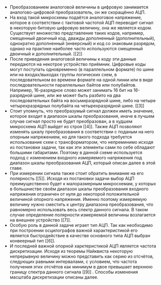 - Преобразованием аналоговой величины в цифровую занимается аналогово-цифровой преобразователь, он же скоращённо АЦП.
- На вход такой микросхемы подаётся аналоговое напряжение, которое в соответствии с тактовой частотой АЦП переводит сигнал в некоторую битовую цифровую величину, она же является кодом. Существует множество представление таких кодов, например, смещенный двоичный код, дважды дополненный (дополнительный), однократно дополненный (инверсный) и код со знаковым разрядом, однако на практике наиболее часто используются смещенный двоичный и дополнительный. [[2]]
- После приведения аналоговой величины к коду эти данные передаются на некотрое устройство приёмник. Цифровые коды могут поступать одновременно (в параллельном формате) по шине или на входах/выходах группы логических схем, в последовательном во времени формате на одной линии или в виде последовательности параллельных байтов или полубайтов. Например, 16-разрядное слово может занимать 16 бит на 16-разрядной шине, или же может быть разбито на два последовательных байта на восьмиразрядной шине, либо на четыре четырехразрядных полубайта на четырехразрядной шине. [[3]]
- Стоит упомнуть, что преобразумый сигнал должен иметь значение, которое входит в диапазон шкалы преобразования, иначе в лучшем случае сигнал просто не будет преобразован, а в худшем микросхема АЦП выйдет из строя [[4]]. Также АЦП позволяют изменять шкалу преобразования в соответствии с поданым на него опорным напряжением, но для такого подхода требуется использование схем с трансформатором, что непреминимо исходя из постановки задачи, так как эти элементы сами по себе обладают большими габаритами. Поэтому в данной схеме используется подход с изменением входного измеряемого напряжения под диапазон шкалы преобразования АЦП, который описан далее в этой главе.
- При измерении сигнала также стоит обратить внимание на его полярность [[5]]. Исходя из постановки задачи выбор АЦП преимущественно будет к малоразмерным микросхемам, у которых в большнистве своём диапазон шкалы преобразования входного напряжения ограничен от нуля до некоторой положительной величиной опорного напряжения. Именно поэтому измеряемую величину нужно сместить к центру диапазона преобразования, что равномерно использовать весь спектр данного сигнала. В таком случае определение полярности измеряемой величины возлагается на внешнее устройство [[7]].
- Особую роль в данной задаче играет тип АЦП. Так как необходимо при построении осцилографов важной характеристикой его является быстродействие в качестве основного типа АЦП выбран конвеерный тип [[6]].
- И последней важной опорной харктеристикой АЦП является частота дискретизации. Исходя из теоремы Найквиста некоторую непрерывную величину можно представить как серию из отсчётов, следующих равными интервалами, с условием, что частота получения этих отсчётов как минимум в двое превышает верхнюю границу спектра данного сигнала [[9]] . Способы изменения масштаба дискретизации описаны далее.